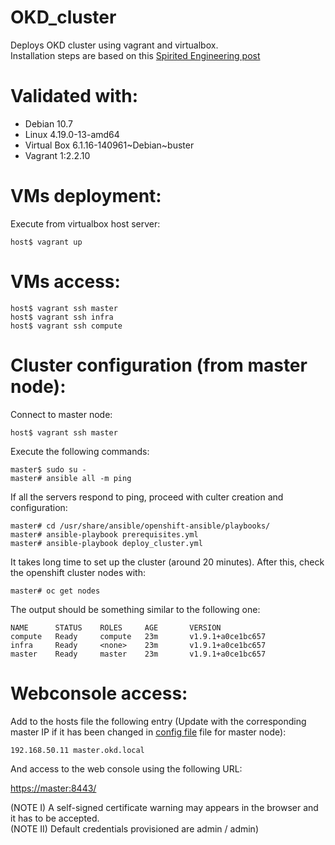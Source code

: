 # OKD_cluster
Deploys OKD cluster using vagrant and virtualbox.  
Installation steps are based on this [Spirited Engineering post](https://spiritedengineering.net/2019/08/05/put-red-hat-openshift-on-your-laptop-using-virtualbox-and-openshift-ansible/)

# Validated with:  
- Debian 10.7  
- Linux 4.19.0-13-amd64  
- Virtual Box 6.1.16-140961\~Debian\~buster  
- Vagrant 1:2.2.10  

# VMs deployment:

Execute from virtualbox host server:

    host$ vagrant up  

# VMs access:

    host$ vagrant ssh master  
    host$ vagrant ssh infra  
    host$ vagrant ssh compute  

# Cluster configuration (from master node):

Connect to master node:

    host$ vagrant ssh master  

Execute the following commands:

    master$ sudo su -  
    master# ansible all -m ping  

If all the servers respond to ping, proceed with culter creation and configuration:

    master# cd /usr/share/ansible/openshift-ansible/playbooks/  
    master# ansible-playbook prerequisites.yml  
    master# ansible-playbook deploy_cluster.yml  

It takes long time to set up the cluster (around 20 minutes). After this, check the openshift cluster nodes with:

    master# oc get nodes  

The output should be something similar to the following one:

    NAME      STATUS    ROLES     AGE       VERSION  
    compute   Ready     compute   23m       v1.9.1+a0ce1bc657  
    infra     Ready     <none>    23m       v1.9.1+a0ce1bc657  
    master    Ready     master    23m       v1.9.1+a0ce1bc657  

# Webconsole access:

Add to the hosts file the following entry (Update with the corresponding master IP if it has been changed in [config file](/config/vms.yaml) file for master node):

    192.168.50.11 master.okd.local  

And access to the web console using the following URL:

[https://master:8443/](https://master:8443/)

(NOTE I) A self-signed certificate warning may appears in the browser and it has to be accepted.  
(NOTE II) Default credentials provisioned are admin / admin)  


